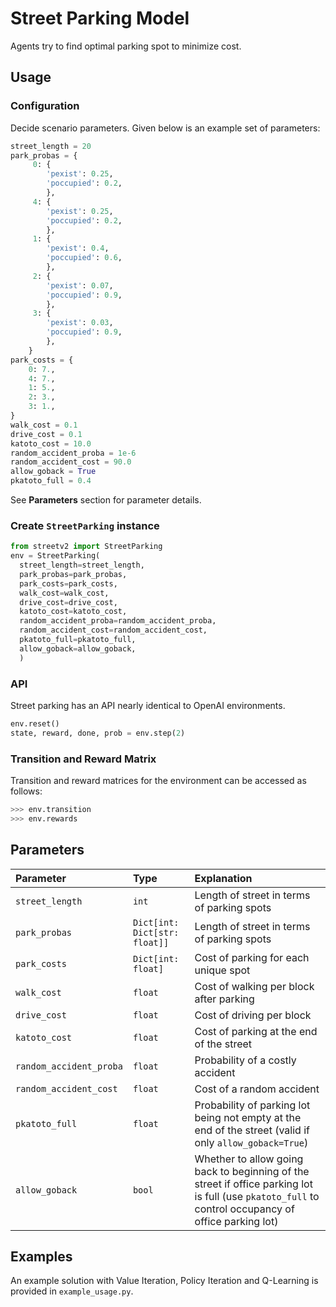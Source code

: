 # Street Parking Model

Agents try to find optimal parking spot to minimize cost.

## Usage

### Configuration

Decide scenario parameters. Given below is an example set of parameters:
```python
street_length = 20
park_probas = {
     0: {
        'pexist': 0.25,
        'poccupied': 0.2,
        },
     4: {
        'pexist': 0.25,
        'poccupied': 0.2,
        },
     1: {
        'pexist': 0.4,
        'poccupied': 0.6,
        },
     2: {
        'pexist': 0.07,
        'poccupied': 0.9,
        },
     3: {
        'pexist': 0.03,
        'poccupied': 0.9,
        },
    }
park_costs = {
    0: 7.,
    4: 7.,
    1: 5.,
    2: 3.,
    3: 1.,
}
walk_cost = 0.1
drive_cost = 0.1
katoto_cost = 10.0
random_accident_proba = 1e-6
random_accident_cost = 90.0
allow_goback = True
pkatoto_full = 0.4
```

See **Parameters** section for parameter details.

### Create `StreetParking` instance

```python
from streetv2 import StreetParking
env = StreetParking(
  street_length=street_length,
  park_probas=park_probas,
  park_costs=park_costs,
  walk_cost=walk_cost,
  drive_cost=drive_cost,
  katoto_cost=katoto_cost,
  random_accident_proba=random_accident_proba,
  random_accident_cost=random_accident_cost,
  pkatoto_full=pkatoto_full,
  allow_goback=allow_goback,
  )
```

### API

Street parking has an API nearly identical to OpenAI environments.

```python
env.reset()
state, reward, done, prob = env.step(2)
```

### Transition and Reward Matrix

Transition and reward matrices for the environment can be accessed as follows:

```python
>>> env.transition
>>> env.rewards
```

## Parameters

| Parameter | Type |Explanation     |
| :------------- | :------------- |:------------- |
| `street_length`   |  `int`  | Length of street in terms of parking spots       |
| `park_probas`    | `Dict[int: Dict[str: float]]`  | Length of street in terms of parking spots       |
| `park_costs`    | `Dict[int: float]`  | Cost of parking for each unique spot      |
| `walk_cost`    | `float`  | Cost of walking per block after parking      |
| `drive_cost`    | `float`  | Cost of driving per block      |
| `katoto_cost`    | `float`  | Cost of parking at the end of the street      |
| `random_accident_proba`    | `float`  | Probability of a costly accident      |
| `random_accident_cost`    | `float`  | Cost of a random accident      |
| `pkatoto_full`    | `float`  | Probability of parking lot being not empty at the end of the street (valid if only `allow_goback=True`)      |
| `allow_goback`    | `bool`  | Whether to allow going back to beginning of the street if office parking lot is full (use `pkatoto_full` to control occupancy of office parking lot)      |

## Examples

An example solution with Value Iteration, Policy Iteration and Q-Learning is
provided in `example_usage.py`.
